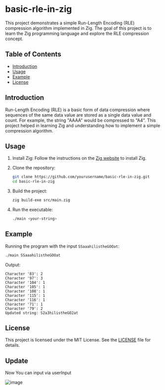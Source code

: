 # basic-rle-in-zig

This project demonstrates a simple Run-Length Encoding (RLE) compression algorithm implemented in Zig. The goal of this project is to learn the Zig programming language and explore the RLE compression concept.

## Table of Contents

- [Introduction](#introduction)
- [Usage](#usage)
- [Example](#example)
- [License](#license)

## Introduction

Run-Length Encoding (RLE) is a basic form of data compression where sequences of the same data value are stored as a single data value and count. For example, the string "AAAA" would be compressed to "A4". This project helped in learning Zig and understanding how to implement a simple compression algorithm.

## Usage

1. Install Zig: Follow the instructions on the [Zig website](https://ziglang.org/download/) to install Zig.

2. Clone the repository:
    ```sh
    git clone https://github.com/yourusername/basic-rle-in-zig.git
    cd basic-rle-in-zig
    ```

3. Build the project:
    ```sh
    zig build-exe src/main.zig
    ```

4. Run the executable:
    ```sh
    ./main <your-string>
    ```

## Example

Running the program with the input `SSaaahilistheGOOat`:

```sh
./main SSaaahilistheGOOat
```

Output:

```
Character '83': 2
Character '97': 3
Character '104': 1
Character '105': 1
Character '108': 1
Character '115': 1
Character '116': 1
Character '71': 1
Character '79': 2
Updated string: S2a3hilistheGO2at
```

## License

This project is licensed under the MIT License. See the [LICENSE](LICENSE) file for details.


## Update

Now You can input via userInput

![image](https://github.com/ben-blance/basic-rle-in-zig/assets/147723363/c6a161ca-2ccb-4b5a-9b1c-631c5044dd89)



